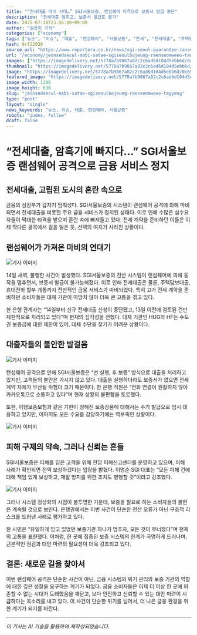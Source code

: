 ```yaml
---
title: "“전세대출 마비 사태…” SGI서울보증, 랜섬웨어 타격으로 보증서 발급 중단"
description: "전세대출 멈추고, 보증서 발급도 불가"
date: 2025-07-18T23:56:00+09:00
author: "권용희 기자"
categories: ["economy"]
tags: ["뉴스", "이슈", "대출", "랜섬웨어", "서울보증", "전세", "전세대출", "주택담보대출", "뉴스", "이슈"]
hash: 8cf22030
source_url: "https://www.reportera.co.kr/news/sgi-seoul-guarantee-ransomware-attack/"
url: "/economy/jeonsedaecul-mabi-satae-sgiseoulbojeung-raenseomweeo-tagyeog/"
images: ["https://imagedelivery.net/5778a7b9867a82c2c6ad6d104d5ebb6d/0c690b97-8a34-41f1-22e3-1ab121758f00/public"]
thumbnail: "https://imagedelivery.net/5778a7b9867a82c2c6ad6d104d5ebb6d/0c690b97-8a34-41f1-22e3-1ab121758f00/public"
image: "https://imagedelivery.net/5778a7b9867a82c2c6ad6d104d5ebb6d/0c690b97-8a34-41f1-22e3-1ab121758f00/public"
featured_image: "https://imagedelivery.net/5778a7b9867a82c2c6ad6d104d5ebb6d/0c690b97-8a34-41f1-22e3-1ab121758f00/public"
image_width: 1200
image_height: 630
slug: "jeonsedaecul-mabi-satae-sgiseoulbojeung-raenseomweeo-tagyeog"
type: "post"
layout: "single"
news_keywords: "뉴스, 이슈, 대출, 랜섬웨어, 서울보증"
robots: "index, follow"
draft: false
---
```


# “전세대출, 암흑기에 빠지다…” SGI서울보증 랜섬웨어 공격으로 금융 서비스 정지

## 전세대출, 고립된 도시의 혼란 속으로

금융의 심장부가 갑자기 멈춰섰다. SGI서울보증의 시스템이 랜섬웨어 공격에 의해 마비되면서 전세대출을 비롯한 주요 금융 서비스가 정지된 상태다. 이로 인해 수많은 실수요자들이 막대한 타격을 받으며 혼란 속에 빠져들고 있다. 전세 계약을 준비하던 이들은 이제 막다른 골목에서 길을 잃은 듯, 선택의 여지가 사라진 상황이다.

## 랜섬웨어가 가져온 마비의 연대기


![기사 이미지](https://imagedelivery.net/5778a7b9867a82c2c6ad6d104d5ebb6d/00d4b1a6-7e36-4d9e-6b2f-a7c644995300/public)


14일 새벽, 불행한 사건이 발생했다. SGI서울보증의 전산 시스템이 랜섬웨어에 의해 동작을 멈추면서, 보증서 발급이 불가능해졌다. 이로 인해 전세대출은 물론, 주택담보대출, 휴대전화 할부 개통까지 전반적인 금융 서비스가 마비되었다. 특히 고가 전세 계약을 준비하던 소비자들은 대체 기관이 마땅치 않아 더욱 큰 고통을 겪고 있다.

한 은행 관계자는 “14일부터 신규 전세대출 신청이 중단됐고, 13일 이전에 검토된 건만 제한적으로 처리되고 있다”며 현재의 심각성을 전했다. 대체 기관인 HUG와 HF는 수도권 보증금에 대한 제한이 있어, 대체 수단을 찾기가 어려운 상황이다.

## 대출자들의 불안한 발걸음


![기사 이미지](https://imagedelivery.net/5778a7b9867a82c2c6ad6d104d5ebb6d/7cbc2e30-1cf2-46af-5e9c-e3d2489ce800/public)


랜섬웨어 공격으로 인해 SGI서울보증은 “선 실행, 후 보증” 방식으로 대출을 처리하고 있지만, 고객들의 불안은 가시지 않고 있다. 대출을 실행하더라도 보증서가 없으면 전세 계약 자체가 무산될 위험이 크기 때문이다. 한 은행 직원은 “전화 연결이 원활하지 않아 카카오톡으로 소통하고 있다”며 현재 상황의 불편함을 토로했다.

또한, 이행보증보험과 같은 기한이 정해진 보증상품에 대해서는 수기 발급으로 임시 대응하고 있지만, 이마저도 모든 수요를 감당하기에는 역부족인 상황이다.


![기사 이미지](https://imagedelivery.net/5778a7b9867a82c2c6ad6d104d5ebb6d/0c690b97-8a34-41f1-22e3-1ab121758f00/public)


## 피해 구제의 약속, 그러나 신뢰는 흔들

SGI서울보증은 피해를 입은 고객을 위해 전담 피해신고센터를 운영하고 있으며, 피해 사례가 확인되면 전액 보상하겠다는 입장을 밝혔다. 이명순 SGI 대표는 “모든 피해 건에 대해 책임 있게 보상하고, 재발 방지를 위한 조치도 병행할 것”이라고 강조했다.


![기사 이미지](https://imagedelivery.net/5778a7b9867a82c2c6ad6d104d5ebb6d/5e3748ee-6af2-4aae-fb14-28f2b9050700/public)


그러나 시스템 정상화의 시점이 불투명한 가운데, 보증을 필요로 하는 소비자들의 불편은 계속될 것으로 보인다. 은행권에서는 이번 사건이 단순한 전산 오류가 아닌 구조적 리스크를 드러낸 사례로 평가하고 있다.

한 시민은 “유일하게 믿고 있었던 보증기관 하나가 멈추자, 모든 것이 무너졌다”며 현재의 고통을 표현했다. 이처럼, 한 곳에 집중된 보증 시스템의 한계가 극명하게 드러나며, 근본적인 점검과 대안 마련의 필요성이 더욱 강조되고 있다.

## 결론: 새로운 길을 찾아서

이번 랜섬웨어 공격은 단순한 사건이 아닌, 금융 시스템의 위기 관리와 보증 기관의 역할에 대한 깊은 성찰을 요구하는 계기가 되었다. 금융 소비자들은 이제 더 이상 한 곳에 의존할 수 없는 시대가 도래했음을 깨닫고, 보다 안전하고 신뢰할 수 있는 대안 마련이 시급하다는 목소리를 내고 있다. 이 사건이 단순한 위기를 넘어서, 더 나은 금융 환경을 위한 계기가 되기를 바란다.

---
*이 기사는 AI 기술을 활용하여 재작성되었습니다.*
